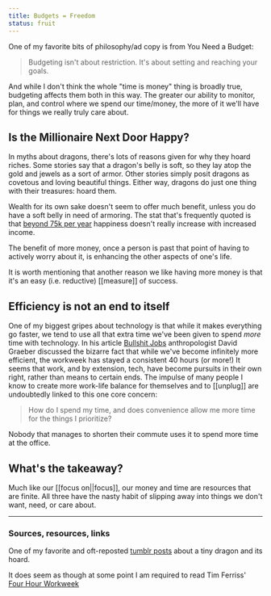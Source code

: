 ```yaml
---
title: Budgets = Freedom
status: fruit
---
```


One of my favorite bits of philosophy/ad copy is from You Need a Budget:

> Budgeting isn't about restriction. It's about setting and reaching your goals.

And while I don't think the whole "time is money" thing is broadly true, budgeting affects them both in this way. The greater our ability to monitor, plan, and control where we spend our time/money, the more of it we'll have for things we really truly care about.

## Is the Millionaire Next Door Happy?

In myths about dragons, there's lots of reasons given for why they hoard riches. Some stories say that a dragon's belly is soft, so they lay atop the gold and jewels as a sort of armor. Other stories simply posit dragons as covetous and loving beautiful things. Either way, dragons do just one thing with their treasures: hoard them.

Wealth for its own sake doesn't seem to offer much benefit, unless you do have a soft belly in need of armoring. The stat that's frequently quoted is that [beyond 75k per year](http://content.time.com/time/magazine/article/0,9171,2019628,00.html) happiness doesn't really increase with increased income.

The benefit of more money, once a person is past that point of having to actively worry about it, is enhancing the other aspects of one's life. 

It is worth mentioning that another reason we like having more money is that it's an easy (i.e. reductive) [[measure]] of success.

## Efficiency is not an end to itself

One of my biggest gripes about technology is that while it makes everything go faster, we tend to use all that extra time we've been given to spend *more* time with technology. In his article [Bullshit Jobs](https://www.strike.coop/bullshit-jobs/) anthropologist David Graeber discussed the bizarre fact that while we've become infinitely more efficient, the workweek has stayed a consistent 40 hours (or more!) It seems that work, and by extension, tech, have become pursuits in their own right, rather than means to certain ends. The impulse of many people I know to create more work-life balance for themselves and to [[unplug]] are undoubtedly linked to this one core concern:

> How do I spend my time, and does convenience allow me more time for the things I prioritize?

Nobody that manages to shorten their commute uses it to spend more time at the office.

## What's the takeaway?

Much like our [[focus on||focus]], our money and time are resources that are finite. All three have the nasty habit of slipping away into things we don't want, need, or care about.

---
### Sources, resources, links

One of my favorite and oft-reposted [tumblr posts](https://imgur.com/gallery/puWAm) about a tiny dragon and its hoard.

It does seem as though at some point I am required to read Tim Ferriss' [Four Hour Workweek](https://fourhourworkweek.com/)